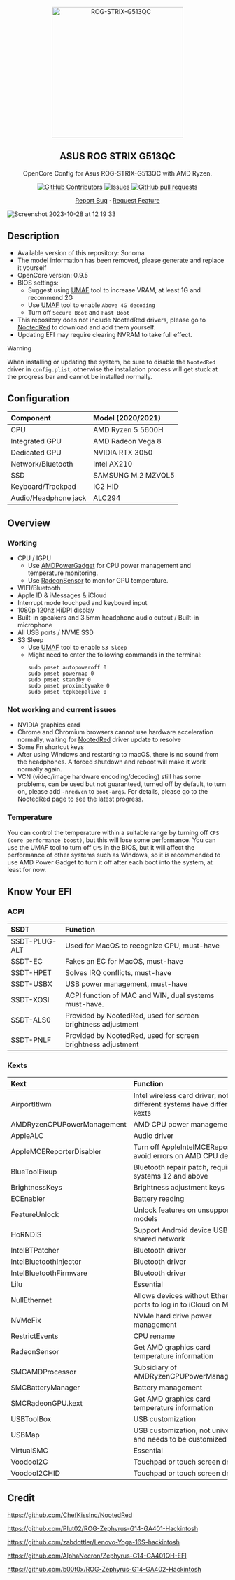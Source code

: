 <p align="center">
 <img width="300px" src="https://github.com/xyzuan/ROG_G513QC_OpenCore/assets/57469823/961cafd6-e5ca-41a0-8466-176a1054a302" align="center" alt="ROG-STRIX-G513QC" />
 <h2 align="center">ASUS ROG STRIX G513QC</h2>
 <p align="center">OpenCore Config for Asus ROG-STRIX-G513QC with AMD Ryzen.</p>
  <p align="center">
    <a href="https://github.com/xyzuan/ROG_G513QC_OpenCore/graphs/contributors">
      <img alt="GitHub Contributors" src="https://img.shields.io/github/contributors/xyzuan/ROG_G513QC_OpenCore" />
    </a>
    <a href="https://github.com/xyzuan/ROG_G513QC_OpenCore/issues">
      <img alt="Issues" src="https://img.shields.io/github/issues/xyzuan/ROG_G513QC_OpenCore?color=0088ff" />
    </a>
    <a href="https://github.com/xyzuan/ROG_G513QC_OpenCore/pulls">
      <img alt="GitHub pull requests" src="https://img.shields.io/github/issues-pr/xyzuan/ROG_G513QC_OpenCore?color=0088ff" />
    </a>
  </p>
  <p align="center">
    <a href="https://github.com/xyzuan/ROG_G513QC_OpenCore/issues">Report Bug</a>
    ·
    <a href="https://github.com/xyzuan/ROG_G513QC_OpenCore/issues">Request Feature</a>
  </p>

![Screenshot 2023-10-28 at 12 19 33](https://github.com/xyzuan/ROG_G513QC_OpenCore/assets/57469823/3c6b351b-f63f-4f3c-9ae5-cfcdb5c99195)

## Description

- Available version of this repository: Sonoma
- The model information has been removed, please generate and replace it yourself
- OpenCore version: 0.9.5
- BIOS settings:
  - Suggest using [UMAF](https://github.com/DavidS95/Smokeless_UMAF/) tool to increase VRAM, at least 1G and recommend 2G
  - Use [UMAF](https://github.com/DavidS95/Smokeless_UMAF/) tool to enable `Above 4G decoding`
  - Turn off `Secure Boot` and `Fast Boot`
- This repository does not include NootedRed drivers, please go to [NootedRed](https://github.com/ChefKissInc/NootedRed) to download and add them yourself.
- Updating EFI may require clearing NVRAM to take full effect.

> [!Warning]
> When installing or updating the system, be sure to disable the `NootedRed` driver in `config.plist`, otherwise the installation process will get stuck at the progress bar and cannot be installed normally.

## Configuration

| Component            | Model (2020/2021)         |
| :------------------- | :------------------------ |
| CPU                  | AMD Ryzen 5 5600H         |
| Integrated GPU       | AMD Radeon Vega 8         |
| Dedicated GPU        | NVIDIA RTX 3050           |
| Network/Bluetooth    | Intel AX210               |
| SSD                  | SAMSUNG M.2 MZVQL5        |
| Keyboard/Trackpad    | IC2 HID                   |
| Audio/Headphone jack | ALC294                    |

## Overview

### Working

- CPU / IGPU
  - Use [AMDPowerGadget](https://github.com/trulyspinach/SMCAMDProcessor) for CPU power management and temperature monitoring.
  - Use [RadeonSensor](https://github.com/NootInc/RadeonSensor) to monitor GPU temperature.
- WIFI/Bluetooth
- Apple ID & iMessages & iCloud
- Interrupt mode touchpad and keyboard input
- 1080p 120hz HiDPI display
- Built-in speakers and 3.5mm headphone audio output / Built-in microphone
- All USB ports / NVME SSD
- S3 Sleep
  - Use [UMAF](https://github.com/DavidS95/Smokeless_UMAF/) tool to enable `S3 Sleep`
  - Might need to enter the following commands in the terminal:
    ```
    sudo pmset autopoweroff 0
    sudo pmset powernap 0
    sudo pmset standby 0
    sudo pmset proximitywake 0
    sudo pmset tcpkeepalive 0
    ```

### Not working and current issues
- NVIDIA graphics card
- Chrome and Chromium browsers cannot use hardware acceleration normally, waiting for [NootedRed](https://github.com/ChefKissInc/NootedRed) driver update to resolve
- Some Fn shortcut keys
- After using Windows and restarting to macOS, there is no sound from the headphones. A forced shutdown and reboot will make it work normally again.
- VCN (video/image hardware encoding/decoding) still has some problems, can be used but not guaranteed, turned off by default, to turn on, please add `-nredvcn` to `boot-args`. For details, please go to the NootedRed page to see the latest progress.

### Temperature

You can control the temperature within a suitable range by turning off `CPS (core performance boost)`, but this will lose some performance. You can use the UMAF tool to turn off `CPS` in the BIOS, but it will affect the performance of other systems such as Windows, so it is recommended to use AMD Power Gadget to turn it off after each boot into the system, at least for now.

## Know Your EFI

### ACPI

| SSDT          | Function                                                                                             |
| :------------ | :--------------------------------------------------------------------------------------------------- |
| SSDT-PLUG-ALT | Used for MacOS to recognize CPU, must-have                                                           |
| SSDT-EC       | Fakes an EC for MacOS, must-have                                                                     |
| SSDT-HPET     | Solves IRQ conflicts, must-have                                                                      |
| SSDT-USBX     | USB power management, must-have                                                                      |
| SSDT-XOSI     | ACPI function of MAC and WIN, dual systems must-have.                                                |
| SSDT-ALS0     | Provided by NootedRed, used for screen brightness adjustment                                         |
| SSDT-PNLF     | Provided by NootedRed, used for screen brightness adjustment                                         |
### Kexts

| Kext                       | Function                                                                               |
| :------------------------- | :------------------------------------------------------------------------------------- |
| AirportItlwm               | Intel wireless card driver, note that different systems have different kexts           |
| AMDRyzenCPUPowerManagement | AMD CPU power management                                                               |
| AppleALC                   | Audio driver                                                                           |
| AppleMCEReporterDisabler   | Turn off AppleIntelMCEReporter to avoid errors on AMD CPU devices                      |
| BlueToolFixup              | Bluetooth repair patch, required for systems 12 and above                              |
| BrightnessKeys             | Brightness adjustment keys                                                             |
| ECEnabler                  | Battery reading                                                                        |
| FeatureUnlock              | Unlock features on unsupported models                                                  |
| HoRNDIS                    | Support Android device USB shared network                                              |
| IntelBTPatcher             | Bluetooth driver                                                                       |
| IntelBluetoothInjector     | Bluetooth driver                                                                       |
| IntelBluetoothFirmware     | Bluetooth driver                                                                       |
| Lilu                       | Essential                                                                              |
| NullEthernet               | Allows devices without Ethernet ports to log in to iCloud on MacOS                     |
| NVMeFix                    | NVMe hard drive power management                                                       |
| RestrictEvents             | CPU rename                                                                             |
| RadeonSensor               | Get AMD graphics card temperature information                                          |
| SMCAMDProcessor            | Subsidiary of AMDRyzenCPUPowerManagement                                               |
| SMCBatteryManager          | Battery management                                                                     |
| SMCRadeonGPU.kext          | Get AMD graphics card temperature information                                          |
| USBToolBox                 | USB customization                                                                      |
| USBMap                     | USB customization, not universal and needs to be customized                            |
| VirtualSMC                 | Essential                                                                              |
| VoodooI2C                  | Touchpad or touch screen driver                                                        |
| VoodooI2CHID               | Touchpad or touch screen driver                                                        |

## Credit

https://github.com/ChefKissInc/NootedRed

https://github.com/PIut02/ROG-Zephyrus-G14-GA401-Hackintosh

https://github.com/zabdottler/Lenovo-Yoga-16S-hackintosh

https://github.com/AlphaNecron/Zephyrus-G14-GA401QH-EFI

https://github.com/b00t0x/ROG-Zephyrus-G14-GA402-Hackintosh
